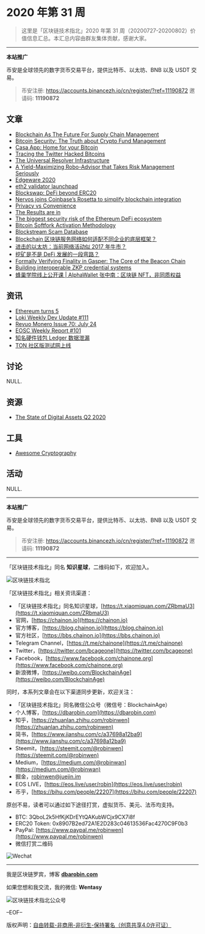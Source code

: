 # 2020 年第 31 周

> 这里是「区块链技术指北」2020 年第 31 周（20200727-20200802）价值信息汇总。本汇总内容由群友集体贡献，感谢大家。

***

**本站推广**

币安是全球领先的数字货币交易平台，提供比特币、以太坊、BNB 以及 USDT 交易。

> 币安注册: https://accounts.binancezh.io/cn/register/?ref=11190872
> 邀请码: **11190872**

## 文章

* [Blockchain As The Future For Supply Chain Management](https://bbs.chainon.io/d/6082)
* [Bitcoin Security: The Truth about Crypto Fund Management](https://bbs.chainon.io/d/6083)
* [Casa App: Home for your Bitcoin](https://bbs.chainon.io/d/6084)
* [Tracing the Twitter Hacked Bitcoins](https://bbs.chainon.io/d/6085)
* [The Universal Resolver Infrastructure](https://bbs.chainon.io/d/6086)
* [A Yield-Maximizing Robo-Advisor that Takes Risk Management Seriously](https://bbs.chainon.io/d/6087)
* [Edgeware 2020](https://bbs.chainon.io/d/6088)
* [eth2 validator launchpad](https://bbs.chainon.io/d/6090)
* [Blockswap: DeFi beyond ERC20 ](https://bbs.chainon.io/d/6092)
* [Nervos joins Coinbase’s Rosetta to simplify blockchain integration](https://bbs.chainon.io/d/6093)
* [Privacy vs Convenience](https://bbs.chainon.io/d/6094)
* [The Results are in](https://bbs.chainon.io/d/6095)
* [The biggest security risk of the Ethereum DeFi ecosystem](https://bbs.chainon.io/d/6097)
* [Bitcoin Softfork Activation Methodology](https://bbs.chainon.io/d/6099)
* [Blockstream Scam Database](https://bbs.chainon.io/d/6102)
* [Blockchain 区块链服务网络如何适配不同企业的底层框架？](https://bbs.chainon.io/d/6103)
* [进击的以太坊：当前网络活动似 2017 年牛市？](https://bbs.chainon.io/d/6104)
* [挖矿是不是 DeFi 发展的一段弯路？](https://bbs.chainon.io/d/6105)
* [Formally Verifying Finality in Gasper: The Core of the Beacon Chain](https://bbs.chainon.io/d/6107)
* [Building interoperable ZKP credential systems](https://bbs.chainon.io/d/6108)
* [蜂巢学院线上公开课 | AlphaWallet 张中南：区块链 NFT，非同质权益](https://bbs.chainon.io/d/6109)

## 资讯

* [Ethereum turns 5](https://bbs.chainon.io/d/6089)
* [Loki Weekly Dev Update #111](https://bbs.chainon.io/d/6091)
* [Revuo Monero Issue 70: July 24](https://bbs.chainon.io/d/6096)
* [EOSC Weekly Report #101](https://bbs.chainon.io/d/6098)
* [知名硬件钱包 Ledger 数据泄漏](https://bbs.chainon.io/d/6100)
* [TON 社区版测试网上线](https://bbs.chainon.io/d/6101)

## 讨论

NULL.

## 资源

* [The State of Digital Assets Q2 2020](https://bbs.chainon.io/d/6106)

## 工具

* [Awesome Cryptography](https://bbs.chainon.io/d/6110)

## 活动

NULL.

***

**本站推广**

币安是全球领先的数字货币交易平台，提供比特币、以太坊、BNB 以及 USDT 交易。

> 币安注册: https://accounts.binancezh.io/cn/register/?ref=11190872
> 邀请码: **11190872**

***

「区块链技术指北」同名 **知识星球**，二维码如下，欢迎加入。

![区块链技术指北](https://cdn.dbarobin.com/3YzonTR.png)

「区块链技术指北」相关资讯渠道：

* 「区块链技术指北」同名知识星球，[https://t.xiaomiquan.com/ZRbmaU3](https://t.xiaomiquan.com/ZRbmaU3)
* 官网，[https://chainon.io](https://chainon.io)
* 官方博客，[https://blog.chainon.io](https://blog.chainon.io)
* 官方社区，[https://bbs.chainon.io](https://bbs.chainon.io)
* Telegram Channel，[https://t.me/chainone](https://t.me/chainone)
* Twitter，[https://twitter.com/bcageone](https://twitter.com/bcageone)
* Facebook，[https://www.facebook.com/chainone.org](https://www.facebook.com/chainone.org)
* 新浪微博，[https://weibo.com/BlockchainAge](https://weibo.com/BlockchainAge)

同时，本系列文章会在以下渠道同步更新，欢迎关注：

* 「区块链技术指北」同名微信公众号（微信号：BlockchainAge）
* 个人博客，[https://dbarobin.com](https://dbarobin.com)
* 知乎，[https://zhuanlan.zhihu.com/robinwen](https://zhuanlan.zhihu.com/robinwen)
* 简书，[https://www.jianshu.com/c/a37698a12ba9](https://www.jianshu.com/c/a37698a12ba9)
* Steemit，[https://steemit.com/@robinwen](https://steemit.com/@robinwen)
* Medium，[https://medium.com/@robinwan](https://medium.com/@robinwan)
* 掘金，[robinwen@juejin.im](https://juejin.im/user/5673ccae60b2260ee435f89a/posts)
* EOS LIVE，[https://eos.live/user/robin](https://eos.live/user/robin)
* 币乎，[https://bihu.com/people/22207](https://bihu.com/people/22207)

原创不易，读者可以通过如下途径打赏，虚拟货币、美元、法币均支持。

* BTC: 3QboL2k5HfKjKDrEYtQAKubWCjx9CX7i8f
* ERC20 Token: 0x8907B2ed72A1E2D283c04613536Fac4270C9F0b3
* PayPal: [https://www.paypal.me/robinwen](https://www.paypal.me/robinwen)
* 微信打赏二维码

![Wechat](https://cdn.dbarobin.com/SzoNl5b.jpg)

***

我是区块链罗宾，博客 **[dbarobin.com](https://dbarobin.com/)**

如果您想和我交流，我的微信: **Wentasy**

![区块链技术指北公众号](https://cdn.dbarobin.com/w0wignb.png)

–EOF–

版权声明：[自由转载-非商用-非衍生-保持署名（创意共享4.0许可证）](http://creativecommons.org/licenses/by-nc-nd/4.0/deed.zh)